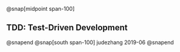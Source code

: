 @snap[midpoint span-100]
## TDD: Test-Driven Development
@snapend
@snap[south span-100]
judezhang
2019-06
@snapend
